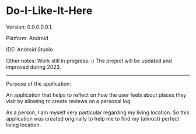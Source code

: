 # Do-I-Like-It-Here

Version: 0.0.0.0.0.1.

Platform: Android

IDE: Android Studio

Other notes: Work still in progress. :) The project will be updated and improved during 2023.

------

Purpose of the application:

An application that helps to reflect on how the user feels about places they visit by allowing to create reviews on a personal log.


As a person, I am myself very particular regarding my living location. So this application was created originally to help me to find my (almost) perfect living location.
